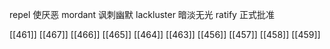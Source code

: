 




repel 使厌恶
mordant 讽刺幽默
lackluster 暗淡无光
ratify 正式批准

[[461]]
[[467]]
[[466]]
[[465]]
[[464]]
[[463]]
[[456]]
[[457]]
[[458]]
[[459]]